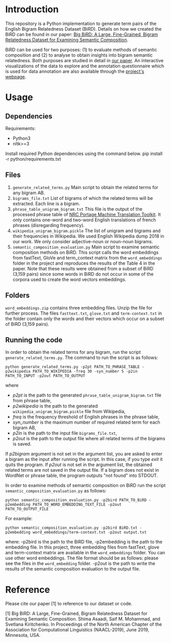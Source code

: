 # Introduction

This repository is a Python implementation to generate term pairs of the English Bigram Relatedness Dataset (BiRD). Details on how we created the BiRD can be found in our paper: [Big BiRD: A Large, Fine-Grained, Bigram Relatedness Dataset for Examining Semantic Composition](http://saifmohammad.com/WebDocs/BiRD-NAACL2019.pdf).

BiRD can be used for two purposes: (1) to evaluate methods of semantic composition and (2) to analyse to obtain insights into bigram semantic relatedness. Both purposes are studied in detail in [our paper](http://saifmohammad.com/WebDocs/BiRD-NAACL2019.pdf). An interactive visualizations of the data to explore and the annotation questionnaire which is used for data annotation are also available through the [project's webpage](http://saifmohammad.com/WebPages/BiRD.html). 

# Usage

## Dependencies

Requirements:
- Python3
- nltk>=3

Install required Python dependencies using the command below.
pip install -r python/requirements.txt

## Files

1. `generate_related_terms.py` Main script to obtain the related terms for any bigram AB.
2. `bigrams_file.txt` List of bigrams of which the related terms will be extracted. Each line is a bigram.
3. `phrase_table_unigram_bigram.txt` This file is the output of the processed phrase table of [NRC Portage Machine Translation Toolkit](http://www.aclweb.org/anthology/W10-1717). It only contains one-word and two-word English translations of french phrases (disregarding frequency).
4. `wikipedia_unigram_bigram.pickle` The list of unigram and bigrams and their frequencies in Wikipedia. We used English Wikipedia dump 2018 in our work. We only consider adjective-noun or noun-noun bigrams.
5. `semantic_composition_evaluation.py` Main script to examine semantic composition methods on BiRD. This script calls the word embeddings from fastText, GloVe and term_context matrix from the `word_embeddings` folder in the project and reproduces the results of the Table 4 in the paper. Note that these results were obtained from a subset of BiRD (3,159 pairs) since some words in BiRD do not occur in some of the corpora used to create the word vectors embeddings.

## Folders

 `word_embeddings.zip`  contains three embedding files. Unzip the file for further process. The files `fasttext.txt`, `glove.txt` and `term-context.txt` in the folder contain only the words and their vectors which occur on a subset of BiRD (3,159 pairs). 


## Running the code

In order to obtain the related terms for any bigram, run the script `generate_related_terms.py`. The command to run the script is as follows:

`python generate_related_terms.py -p2pt PATH_TO_PHRASE_TABLE -p2wikipedia PATH_TO_WIKIPEDIA -freq 30 -syn_number 5 -p2in PATH_TO_INPUT -p2out PATH_TO_OUTPUT`

where

- *p2pt* is the path to the generated  `phrase_table_unigram_bigram.txt` file from phrase table,
- *p2wikipedia* is the path to the generated `wikipedia_unigram_bigram.pickle` file from Wikipedia,
- *freq* is the frequency threshold of English phrases in the phrase table,
- *syn_number* is the maximum number of required related term for each bigram AB,
- *p2in* is the path to the input file `bigrams_file.txt`,
- *p2out* is the path to the output file where all related terms of the bigrams is saved.


If *p2bigram* argument is not set in the argument list, you are asked to enter a bigram as the input after running the script. In this case, if you type *exit* it quits the program.
If *p2out* is not set in the argument list, the obtained related terms are not saved in the output file.
If a bigram does not exist in WordNet or phrase table, the program outputs "not found" into STDOUT.

In order to examine methods of semantic composition on BiRD run the script `semantic_composition_evaluation.py` as follows:

`python semantic_composition_evaluation.py -p2bird PATH_TO_BiRD -p2embedding PATH_TO_WORD_EMBEDDING_TEXT_FILE -p2out PATH_TO_OUTPUT_FILE`

For example:

`python semantic_composition_evaluation.py -p2bird BiRD.txt -p2embedding word_embeddings/term-context.txt -p2out output.txt`

where:
-p2bird is the path to the BiRD file,
-p2embedding is the path to the embedding file. In this project, three embedding files from fastText, glove and term-context matrix are available in the `word_embeddings` folder. You can use other word embeddings. The file format should be as follows:
<word><space><vector>
please see the files in the `word_embedding` folder.
-p2out is the path to write the results of the semantic composition evaluation to the output file.

# Reference

Please cite our paper [1] to reference to our dataset or code.

[1] Big BiRD: A Large, Fine-Grained, Bigram Relatedness Dataset for Examining Semantic Composition. Shima Asaadi, Saif M. Mohammad, and Svetlana Kiritchenko. In Proceedings of the North American Chapter of the Association for Computational Linguistics (NAACL-2019), June 2019, Minnesota, USA.

